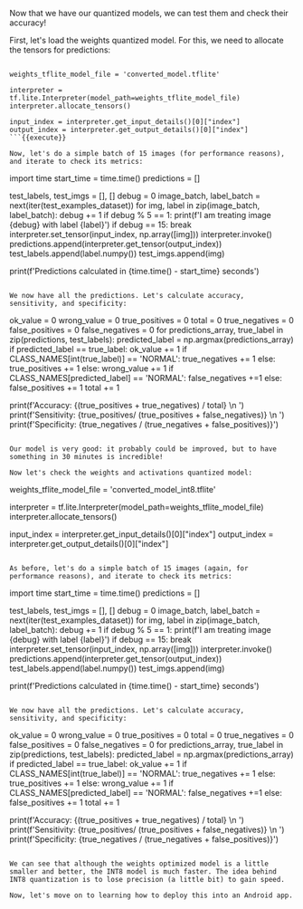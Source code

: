 Now that we have our quantized models, we can test them and check their accuracy!

First, let's load the weights quantized model. For this, we need to allocate the tensors for predictions:

```

weights_tflite_model_file = 'converted_model.tflite'

interpreter = tf.lite.Interpreter(model_path=weights_tflite_model_file)
interpreter.allocate_tensors()

input_index = interpreter.get_input_details()[0]["index"]
output_index = interpreter.get_output_details()[0]["index"]
```{{execute}}

Now, let's do a simple batch of 15 images (for performance reasons), and iterate to check its metrics: 

```
import time
start_time = time.time()
predictions = []

test_labels, test_imgs = [], []
debug = 0
image_batch, label_batch = next(iter(test_examples_dataset))
for img, label in zip(image_batch, label_batch):
    debug += 1
    if debug % 5 == 1:
        print(f'I am treating image {debug} with label {label}')
    if debug == 15:
        break
    interpreter.set_tensor(input_index, np.array([img]))
    interpreter.invoke()
    predictions.append(interpreter.get_tensor(output_index))
    test_labels.append(label.numpy())
    test_imgs.append(img)


print(f'Predictions calculated in {time.time() - start_time} seconds')
```{{execute}}

We now have all the predictions. Let's calculate accuracy, sensitivity, and specificity:

```
ok_value = 0
wrong_value = 0
true_positives = 0
total = 0
true_negatives = 0
false_positives = 0
false_negatives = 0
for predictions_array, true_label in zip(predictions, test_labels):
    predicted_label = np.argmax(predictions_array)
    if predicted_label == true_label:
        ok_value += 1
        if CLASS_NAMES[int(true_label)] == 'NORMAL':
            true_negatives += 1
        else:
            true_positives += 1
    else:
        wrong_value += 1
        if CLASS_NAMES[predicted_label] == 'NORMAL':
            false_negatives +=1
        else:
            false_positives += 1
    total += 1


print(f'Accuracy: {(true_positives + true_negatives) / total} \n ')
print(f'Sensitivity: {true_positives/ (true_positives + false_negatives)} \n ')
print(f'Specificity: {true_negatives / (true_negatives + false_positives)}')

```{{execute}}

Our model is very good: it probably could be improved, but to have something in 30 minutes is incredible!

Now let's check the weights and activations quantized model:

```

weights_tflite_model_file = 'converted_model_int8.tflite'

interpreter = tf.lite.Interpreter(model_path=weights_tflite_model_file)
interpreter.allocate_tensors()

input_index = interpreter.get_input_details()[0]["index"]
output_index = interpreter.get_output_details()[0]["index"]
```{{execute}}

As before, let's do a simple batch of 15 images (again, for performance reasons), and iterate to check its metrics: 

```
import  time
start_time = time.time()
predictions = []

test_labels, test_imgs = [], []
debug = 0
image_batch, label_batch = next(iter(test_examples_dataset))
for img, label in zip(image_batch, label_batch):
    debug += 1
    if debug % 5 == 1:
        print(f'I am treating image {debug} with label {label}')
    if debug == 15:
        break
    interpreter.set_tensor(input_index, np.array([img]))
    interpreter.invoke()
    predictions.append(interpreter.get_tensor(output_index))
    test_labels.append(label.numpy())
    test_imgs.append(img)


print(f'Predictions calculated in {time.time()  -  start_time} seconds')
```{{execute}}

We now have all the predictions. Let's calculate accuracy, sensitivity, and specificity:

```
ok_value = 0
wrong_value = 0
true_positives = 0
total = 0
true_negatives = 0
false_positives = 0
false_negatives = 0
for predictions_array, true_label in zip(predictions, test_labels):
    predicted_label = np.argmax(predictions_array)
    if predicted_label == true_label:
        ok_value += 1
        if CLASS_NAMES[int(true_label)] == 'NORMAL':
            true_negatives += 1
        else:
            true_positives += 1
    else:
        wrong_value += 1
        if CLASS_NAMES[predicted_label] == 'NORMAL':
            false_negatives +=1
        else:
            false_positives += 1
    total += 1


print(f'Accuracy: {(true_positives + true_negatives) / total} \n ')
print(f'Sensitivity: {true_positives/ (true_positives + false_negatives)} \n ')
print(f'Specificity: {true_negatives / (true_negatives + false_positives)}')

```{{execute}}

We can see that although the weights optimized model is a little smaller and better, the INT8 model is much faster. The idea behind INT8 quantization is to lose precision (a little bit) to gain speed.

Now, let's move on to learning how to deploy this into an Android app.